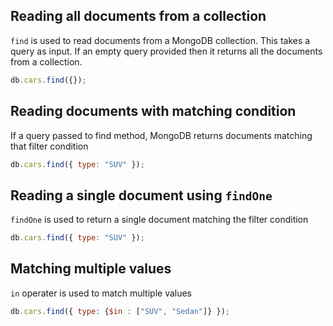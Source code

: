 ## Reading all documents from a collection
`find` is used to read documents from a MongoDB collection. This takes a query as input. If an empty query provided then it returns all the documents from a collection. 

```javascript
db.cars.find({});
```

## Reading documents with matching condition
If a query passed to find method, MongoDB returns documents matching that filter condition

```javascript
db.cars.find({ type: "SUV" });
```

## Reading a single document using `findOne`
`findOne` is used to return a single document matching the filter condition

```javascript
db.cars.find({ type: "SUV" });
```

## Matching multiple values
`in` operater is used to match multiple values

```javascript
db.cars.find({ type: {$in : ["SUV", "Sedan"]} });
```

